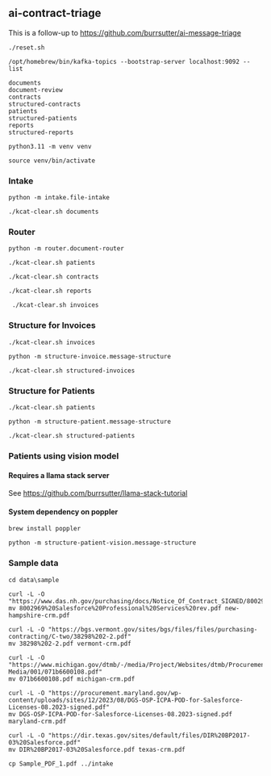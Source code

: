 
## ai-contract-triage

This is a follow-up to https://github.com/burrsutter/ai-message-triage

```
./reset.sh
```

```
/opt/homebrew/bin/kafka-topics --bootstrap-server localhost:9092 --list 
```

```
documents
document-review
contracts
structured-contracts
patients
structured-patients
reports
structured-reports
```

```
python3.11 -m venv venv
```

```
source venv/bin/activate
```

### Intake

```
python -m intake.file-intake
```

```
./kcat-clear.sh documents
```

### Router

```
python -m router.document-router
```

```
./kcat-clear.sh patients
```

```
./kcat-clear.sh contracts
```

```
./kcat-clear.sh reports
```

```
 ./kcat-clear.sh invoices
```

### Structure for Invoices


```
./kcat-clear.sh invoices
```

```
python -m structure-invoice.message-structure
```

```
./kcat-clear.sh structured-invoices
```

### Structure for Patients

```
./kcat-clear.sh patients
```

```
python -m structure-patient.message-structure
```

```
./kcat-clear.sh structured-patients
```

### Patients using vision model

#### Requires a llama stack server 

See https://github.com/burrsutter/llama-stack-tutorial

#### System dependency on poppler

```
brew install poppler
```

```
python -m structure-patient-vision.message-structure
```

### Sample data

```
cd data\sample
```

```
curl -L -O "https://www.das.nh.gov/purchasing/docs/Notice_Of_Contract_SIGNED/8002969%20Salesforce%20Professional%20Services%20rev.pdf"
mv 8002969%20Salesforce%20Professional%20Services%20rev.pdf new-hampshire-crm.pdf
```

```
curl -L -O "https://bgs.vermont.gov/sites/bgs/files/files/purchasing-contracting/C-two/38298%202-2.pdf"
mv 38298%202-2.pdf vermont-crm.pdf
```

```
curl -L -O "https://www.michigan.gov/dtmb/-/media/Project/Websites/dtmb/Procurement/Contracts/MiDEAL-Media/001/071b6600108.pdf"
mv 071b6600108.pdf michigan-crm.pdf
```

```
curl -L -O "https://procurement.maryland.gov/wp-content/uploads/sites/12/2023/08/DGS-OSP-ICPA-POD-for-Salesforce-Licenses-08.2023-signed.pdf"
mv DGS-OSP-ICPA-POD-for-Salesforce-Licenses-08.2023-signed.pdf maryland-crm.pdf
```

```
curl -L -O "https://dir.texas.gov/sites/default/files/DIR%20BP2017-03%20Salesforce.pdf"
mv DIR%20BP2017-03%20Salesforce.pdf texas-crm.pdf
```

```
cp Sample_PDF_1.pdf ../intake
```

